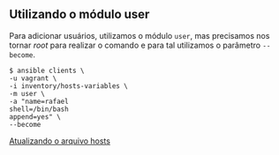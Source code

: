 ## Utilizando o módulo user

Para adicionar usuários, utilizamos o módulo `user`, mas precisamos nos tornar _root_ para realizar o comando e para tal utilizamos o parâmetro `--become`.

```shell
$ ansible clients \
-u vagrant \
-i inventory/hosts-variables \
-m user \
-a "name=rafael
shell=/bin/bash
append=yes" \
--become
```

[Atualizando o arquivo hosts](inventory-variables.md)